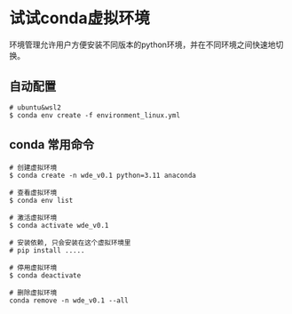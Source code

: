 # 试试conda虚拟环境
环境管理允许用户方便安装不同版本的python环境，并在不同环境之间快速地切换。

## 自动配置
```
# ubuntu&wsl2
$ conda env create -f environment_linux.yml
```

## conda 常用命令
```
# 创建虚拟环境
$ conda create -n wde_v0.1 python=3.11 anaconda

# 查看虚拟环境
$ conda env list 

# 激活虚拟环境
$ conda activate wde_v0.1

# 安装依赖, 只会安装在这个虚拟环境里
# pip install .....

# 停用虚拟环境
$ conda deactivate

# 删除虚拟环境
conda remove -n wde_v0.1 --all
```